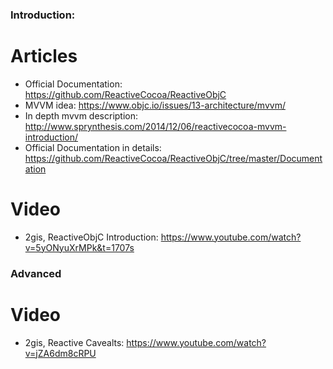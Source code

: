 ### Introduction:

# Articles
* Official Documentation: https://github.com/ReactiveCocoa/ReactiveObjC
* MVVM idea: https://www.objc.io/issues/13-architecture/mvvm/
* In depth mvvm description: http://www.sprynthesis.com/2014/12/06/reactivecocoa-mvvm-introduction/
* Official Documentation in details: https://github.com/ReactiveCocoa/ReactiveObjC/tree/master/Documentation

# Video
* 2gis, ReactiveObjC Introduction: https://www.youtube.com/watch?v=5yONyuXrMPk&t=1707s

### Advanced


# Video
* 2gis, Reactive Cavealts: https://www.youtube.com/watch?v=jZA6dm8cRPU
